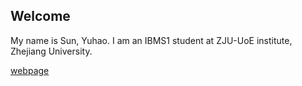 ## Welcome 

My name is Sun, Yuhao. 
I am an IBMS1 student at ZJU-UoE institute, Zhejiang University.

[webpage](https://c.zju.edu.cn/) 
